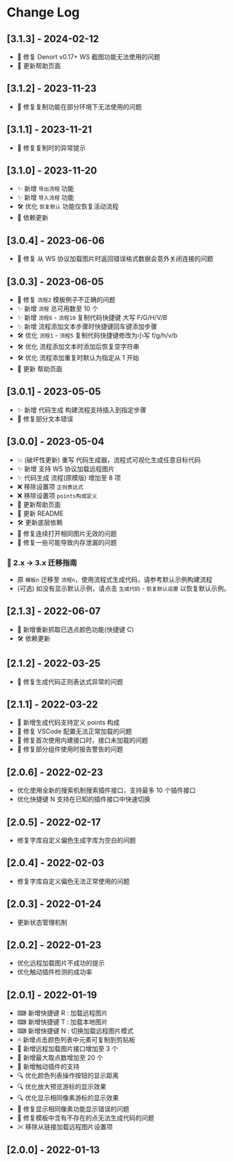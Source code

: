 # Change Log

## [3.1.3] - 2024-02-12

-   🐞 修复 Denort v0.17+ WS 截图功能无法使用的问题
-   🐞 更新帮助页面

## [3.1.2] - 2023-11-23

-   🐞 修复复制功能在部分环境下无法使用的问题

## [3.1.1] - 2023-11-21

-   🐞 修复复制时的异常提示

## [3.1.0] - 2023-11-20

-   ✨ 新增 `导出流程` 功能
-   ✨ 新增 `导入流程` 功能
-   🛠 优化 `恢复默认` 功能仅恢复活动流程
-   🎈 依赖更新

## [3.0.4] - 2023-06-06

-   🐞 修复 从 WS 协议加载图片时返回错误格式数据会意外关闭连接的问题

## [3.0.3] - 2023-06-05

-   🐞 修复 `流程2` 模板例子不正确的问题
-   ✨ 新增 `流程` 总可用数至 10 个
-   ✨ 新增 `流程6` - `流程10` 复制代码快捷键 大写 F/G/H/V/B
-   ✨ 新增 流程添加文本步骤时快捷键回车键添加步骤
-   🛠 优化 `流程1` - `流程5` 复制代码快捷键修改为小写 f/g/h/v/b
-   🛠 优化 流程添加文本时添加后恢复空字符串
-   🛠 优化 流程添加重复时默认为指定从 1 开始
-   🎈 更新 帮助页面

## [3.0.1] - 2023-05-05

-   ✨ 新增 代码生成 构建流程支持插入到指定步骤
-   🐞 修复部分文本错误

## [3.0.0] - 2023-05-04

-   💥 (破坏性更新) 重写 代码生成器，流程式可视化生成任意目标代码
-   ✨ 新增 支持 WS 协议加载远程图片
-   ✨ 代码生成 流程(原模版) 增加至 8 项
-   ❌ 移除设置项 `正则表达式`
-   ❌ 移除设置项 `points构成定义`
-   🎈 更新帮助页面
-   🎈 更新 README
-   🛠 更新底层依赖
-   🐞 修复连续打开相同图片无效的问题
-   🐞 修复一些可能导致内存泄漏的问题

### 📌 2.x -> 3.x 迁移指南

-   原 `模板n` 迁移至 `流程n`，使用流程式生成代码，请参考默认示例构建流程
-   (可选) 如没有显示默认示例，请点击 `生成代码` - `恢复默认设置` 以恢复默认示例。

## [2.1.3] - 2022-06-07

-   🌟 新增重新抓取已选点颜色功能(快捷键 C)
-   🛠 依赖更新

## [2.1.2] - 2022-03-25

-   🐞 修复生成代码正则表达式异常的问题

## [2.1.1] - 2022-03-22

-   🌟 新增生成代码支持定义 points 构成
-   🐞 修复 VSCode 配置无法正常加载的问题
-   🐞 修复首次使用内建接口时，接口未加载的问题
-   🐞 修复部分组件使用时报告警告的问题

## [2.0.6] - 2022-02-23

-   优化使用全新的搜索机制搜索插件接口，支持最多 10 个插件接口
-   优化快捷键 N 支持在已知的插件接口中快速切换

## [2.0.5] - 2022-02-17

-   修复字库自定义偏色生成字库为空白的问题

## [2.0.4] - 2022-02-03

-   修复字库自定义偏色无法正常使用的问题

## [2.0.3] - 2022-01-24

-   更新状态管理机制

## [2.0.2] - 2022-01-23

-   优化远程加载图片不成功的提示
-   优化触动插件检测的成功率

## [2.0.1] - 2022-01-19

-   ⌨ 新增快捷键 R : 加载远程图片
-   ⌨ 新增快捷键 T : 加载本地图片
-   ⌨ 新增快捷键 N : 切换加载远程图片模式
-   🖱 新增点击颜色列表中元素可复制到剪贴板
-   💾 新增远程加载图片接口增加至 3 个
-   💾 新增最大取点数增加至 20 个
-   💽 新增触动插件的支持
-   🔍 优化颜色列表操作按钮的显示距离
-   🔍 优化放大预览游标的显示效果
-   🔍 优化显示相同像素游标的显示效果
-   🔧 修复显示相同像素功能显示错误的问题
-   🔧 修复模板中含有不存在的点无法生成代码的问题
-   ✂ 移除从链接加载远程图片设置项

## [2.0.0] - 2022-01-13
